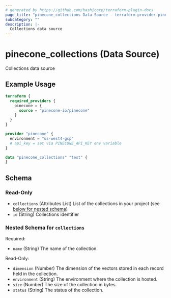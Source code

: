 ```yaml
---
# generated by https://github.com/hashicorp/terraform-plugin-docs
page_title: "pinecone_collections Data Source - terraform-provider-pinecone"
subcategory: ""
description: |-
  Collections data source
---
```


# pinecone_collections (Data Source)

Collections data source

## Example Usage

```terraform
terraform {
  required_providers {
    pinecone = {
      source = "pinecone-io/pinecone"
    }
  }
}

provider "pinecone" {
  environment = "us-west4-gcp"
  # api_key = set via PINECONE_API_KEY env variable
}

data "pinecone_collections" "test" {
}
```

<!-- schema generated by tfplugindocs -->
## Schema

### Read-Only

- `collections` (Attributes List) List of the collections in your project (see [below for nested schema](#nestedatt--collections))
- `id` (String) Collections identifier

<a id="nestedatt--collections"></a>
### Nested Schema for `collections`

Required:

- `name` (String) The name of the collection.

Read-Only:

- `dimension` (Number) The dimension of the vectors stored in each record held in the collection.
- `environment` (String) The environment where the collection is hosted.
- `size` (Number) The size of the collection in bytes.
- `status` (String) The status of the collection.
